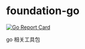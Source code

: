 # foundation-go

[![Go Report Card](https://goreportcard.com/badge/github.com/xgxw/foundation-go)](https://goreportcard.com/report/github.com/xgxw/foundation-go)

go 相关工具包

